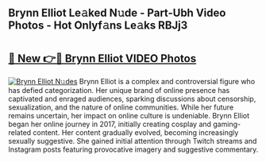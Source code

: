 ## Brynn Elliot Le𝚊ked N𝚞de - Part-Ubh Video Photos - Hot Onlyf𝚊ns Le𝚊ks RBJj3

# <h2><a href="http://ab18831.deff.icu/?id=Brynn+Elliot">🔗 New 👉🔴 Brynn Elliot VIDEO Photos</a></h2>

[![Brynn Elliot N𝚞des](https://i.imgur.com/rIISA9y.gif)](http://ab18831.deff.icu/?id=Brynn+Elliot)
Brynn Elliot is a complex and controversial figure who has defied categorization. Her unique brand of online presence has captivated and enraged audiences, sparking discussions about censorship, sexualization, and the nature of online communities. While her future remains uncertain, her impact on online culture is undeniable. Brynn Elliot began her online journey in 2017, initially creating cosplay and gaming-related content. Her content gradually evolved, becoming increasingly sexually suggestive. She gained initial attention through Twitch streams and Instagram posts featuring provocative imagery and suggestive commentary.
